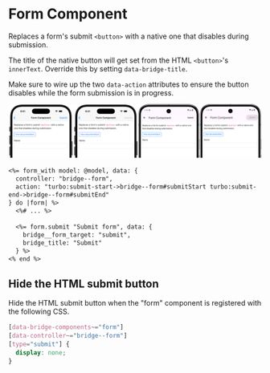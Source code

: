 # Form Component

Replaces a form's submit `<button>` with a native one that disables during submission.

The title of the native button will get set from the HTML `<button>`'s `innerText`. Override this by setting `data-bridge-title`.

Make sure to wire up the two `data-action` attributes to ensure the button disables while the form submission is in progress.

![Form Component examples](/resources/screenshots/form.png)

```erb
<%= form_with model: @model, data: {
  controller: "bridge--form",
  action: "turbo:submit-start->bridge--form#submitStart turbo:submit-end->bridge--form#submitEnd"
} do |form| %>
  <%# ... %>

  <%= form.submit "Submit form", data: {
    bridge__form_target: "submit",
    bridge_title: "Submit"
  } %>
<% end %>
```

## Hide the HTML submit button

Hide the HTML submit button when the "form" component is registered with the following CSS.

```css
[data-bridge-components~="form"]
[data-controller~="bridge--form"]
[type="submit"] {
  display: none;
}
```
